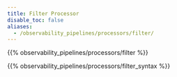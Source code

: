 ```yaml
---
title: Filter Processor
disable_toc: false
aliases:
  - /observability_pipelines/processors/filter/
---
```


{{% observability_pipelines/processors/filter %}}

{{% observability_pipelines/processors/filter_syntax %}}